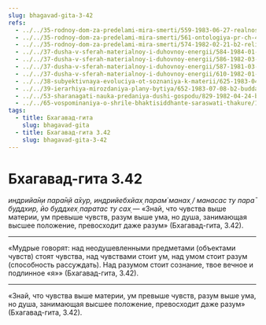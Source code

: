 ```yaml
---
slug: bhagavad-gita-3-42
refs:
  - ../../35-rodnoy-dom-za-predelami-mira-smerti/559-1983-06-27-realnost-very-za-predelami-mira-smerti.md
  - ../../35-rodnoy-dom-za-predelami-mira-smerti/561-ontologiya-pr-ch-4-3-spastis-iz-mira-smerti.md
  - ../../35-rodnoy-dom-za-predelami-mira-smerti/574-1982-02-21-b2-religiya-oznachaet-pravilnoe-samoopredelenie.md
  - ../../37-dusha-v-sferah-materialnoy-i-duhovnoy-energii/584-1984-01-08-b6-chuvstva-um-razum-i-dusha.md
  - ../../37-dusha-v-sferah-materialnoy-i-duhovnoy-energii/586-1982-03-02-b2-istochnik-soznaniya-vnutri-a-ne-vovne-nas.md
  - ../../37-dusha-v-sferah-materialnoy-i-duhovnoy-energii/587-1981-03-08-a-b3-pobeda-nad-vozhdeleniem-soglasno-ucheniyu-gity.md
  - ../../37-dusha-v-sferah-materialnoy-i-duhovnoy-energii/610-1982-01-18-a2-obolochki-dushi.md
  - ../../38-subyektivnaya-evoluciya-ot-soznaniya-k-materii/625-1983-04-30-b-idealnyj-realizm-osnova-ponimaniya-religii.md
  - ../../39-ierarhiya-mirozdaniya-plany-bytiya/652-1983-07-08-b2-budda-shankara-ramanudzha-i-shri-chajtanya-ob-izmereniyah-duhovnogo-bytiya.md
  - ../../53-sharanagati-nauka-predaniya-dushi-gospodu/829-1982-04-24-b2-bhakti-i-sharanagati-daruyut-sokrovishhe-kotoroe-prevyshe-jogi-karmy-i-gyany.md
  - ../../65-vospominaniya-o-shrile-bhaktisiddhante-saraswati-thakure/1006-1982-02-01-v-nepokolebimaya-vera-shrily-sarasvati-thakura.md
tags:
  - title: Бхагавад-гита
    slug: bhagavad-gita
  - title: Бхагавад-гита 3.42
    slug: bhagavad-gita-3-42
---
```


# Бхагавад-гита 3.42

*индрийа̄н̣и пара̄н̣й а̄хур, индрийебхйах̣ парам́ манах̣ / манасас ту пара̄ буддхир, йо буддхех̣ паратас ту сах̣* — «Знай, что чувства выше материи, ум превыше чувств, разум выше ума, но душа, занимающая высшее положение, превосходит даже разум» (Бхагавад-гита, 3.42).

---

«Мудрые говорят: над неодушевленными предметами (объектами чувств) стоят чувства, над чувствами стоит ум, над умом стоит разум (способность рассуждать). Над разумом стоит сознание, твое вечное и подлинное «я»» (Бхагавад-гита, 3.42).

---

«Знай, что чувства выше материи, ум превыше чувств, разум выше ума, но душа, занимающая высшее положение, превосходит даже разум» (Бхагавад-гита, 3.42).
